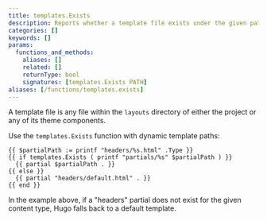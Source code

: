 ```yaml
---
title: templates.Exists
description: Reports whether a template file exists under the given path relative to the layouts directory.
categories: []
keywords: []
params:
  functions_and_methods:
    aliases: []
    related: []
    returnType: bool
    signatures: [templates.Exists PATH]
aliases: [/functions/templates.exists]
---
```


A template file is any file within the `layouts` directory of either the project or any of its theme components.

Use the `templates.Exists` function with dynamic template paths:

```go-html-template
{{ $partialPath := printf "headers/%s.html" .Type }}
{{ if templates.Exists ( printf "partials/%s" $partialPath ) }}
  {{ partial $partialPath . }}
{{ else }}
  {{ partial "headers/default.html" . }}
{{ end }}
```

In the example above, if a "headers" partial does not exist for the given content type, Hugo falls back to a default template.
